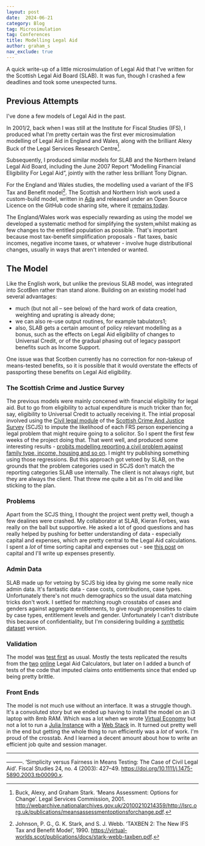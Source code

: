 ```yaml
---
layout: post
date:  2024-06-21
category: Blog
tag: Microsimulation
tag: Conferences
title: Modelling Legal Aid
author: graham_s
nav_exclude: true
---
```


A quick write-up of a little microsimulation of Legal Aid that I've written for the Scottish Legal Aid Board (SLAB). It was fun, though I crashed a few deadlines and took some unexpected turns.

<!--more-->

## Previous Attempts

I've done a few models of Legal Aid in the past.

In 2001/2, back when I was still at the Institute for Fiscal Studies (IFS), I produced what I'm pretty certain was the first ever microsimulation modelling of Legal Aid in England and Wales, along with the brilliant Alexy Buck of the Legal Services Research Centre[^LA1].

Subsequently, I produced similar models for SLAB and the Northern Ireland Legal Aid Board, including the June 2007 Report  “Modelling Financial Eligibility For Legal Aid”, jointly with the rather less brilliant Tony Dignan. 

For the England and Wales studies, the modelling used a variant of the IFS Tax and Benefit model[^TAXBEN]. The Scottish and Northern Irish work used a custom-build model, written in [Ada](https://learn.adacore.com/) and released under an Open Source Licence on the GitHub code sharing site, where it [remains today](https://github.com/grahamstark/scottish_legal_aid).

The England/Wales work was especially rewarding as using the model we developed a systematic method for simplifying the system,whilst making as few changes to the entitled population as possible. That's important because most tax-benefit simplification proposals - flat taxes, basic incomes, negative income taxes, or whatever - involve huge distributional changes, usually in ways that aren't intended or wanted.

## The Model

Like the English work, but unlike the previous SLAB model, was integrated into ScotBen rather than stand alone. Building on an existing model had several advantages:

* much (but not all – see below) of the hard work of data creation, weighting and uprating is already done;
* we can also re-use output routines, for example tabulators1;
* also, SLAB gets a certain amount of policy relevant modelling as a bonus, such as the effects on Legal Aid eligibility of changes to Universal Credit, or of the gradual phasing out of legacy passport benefits such as Income Support.

One issue was that Scotben currently has no correction for non-takeup of means-tested benefits, so it is possible that it would overstate the effects of passporting these benefits on Legal Aid eligibility. 


### The Scottish Crime and Justice Survey

The previous models were mainly concened with financial eligibility for legal aid. But to go from eligibility to actual expenditure is much tricker than for, say, eligibility to Universal Credit to actually receiving it. The intial proposal involved using the [Civil legal module]() of the [Scottish Crime And Justice Survey](https://www.gov.scot/news/scottish-crime-justice-survey/) (SCJS) to impute the likelihood of each FRS person experiencing a legal problem that might require going to a solicitor. So I spent the first few weeks of the project doing that. That went well, and produced some interesting results - [probits modelling reporting a civil problem against family type, income, housing and so on](https://github.com/grahamstark/ScottishTaxBenefitModel.jl/blob/master/regressions/civil-problems-scjs.jl). I might try publishing something using those regressions. But this approach got vetoed by SLAB, on the grounds that the problem categories used in SCJS don't match the reporting categories SLAB use internally. The client is not always right, but they are always the client. That threw me quite a bit as I'm old and like sticking to the plan.

### Problems

Apart from the SCJS thing, I thought the project went pretty well, though a few dealines were crashed. My collaborator at SLAB, Kieran Forbes, was really on the ball but supportive. He asked a lot of good questions and has really helped by pushing for better understanding of data - especially capital and expenses, which are pretty central to the Legal Aid calculations. I spent a *lot* of time sorting capital and expenses out - see [this post]() on capital and I'll write up expenses presently.

### Admin Data

SLAB made up for vetoing by SCJS big idea by giving me some really nice admin data. It's fantastic data - case costs, contributions, case types. Unfortunately there's not much demographics so the usual data matching tricks don't work. I settled for matching rough crosstabs of cases and genders against aggregate entitlements, to give rough propensities to claim by case types, entitlement levels and gender.  Unfortunately I can't distribute this because of confidentiality, but I'm considering building a [synthetic dataset](https://docs.sdv.dev/sdv) version.

### Validation

The model was [test first](https://www.agilealliance.org/glossary/tdd/) as usual. Mostly the tests replicated the results from the [two]() [online]() Legal Aid Calculators, but later on I added a bunch of tests of the code that imputed claims onto entitlements since that ended up being pretty brittle.

### Front Ends

The model is not much use without an interface. It was a struggle though. It's a convoluted story but we ended up having to install the model on an i3 laptop with 8mb RAM. Which was a lot when we wrote [Virtual Economy]() but not a lot to run a [Julia Instance]() with a [Web Stack]() in. It turned out pretty well in the end but getting the whole thing to run efficiently was a *lot* of work. I'm proud of the crosstab. And I learned a decent amount about how to write an efficient job quite and session manager. 

<hr/>

[^LA1]: Buck, Alexy, and Graham Stark. ‘Means Assessment: Options for Change’. Legal Services Commission, 2001. http://webarchive.nationalarchives.gov.uk/20100210214359/http://lsrc.org.uk/publications/meansassessmentoptionsforchange.pdf.

———. ‘Simplicity versus Fairness in Means Testing: The Case of Civil Legal Aid’. Fiscal Studies 24, no. 4 (2003): 427–49. https://doi.org/10.1111/j.1475-5890.2003.tb00090.x.

[^TAXBEN]: Johnson, P. G., G. K. Stark, and S. J. Webb. ‘TAXBEN 2: The New IFS Tax and Benefit Model’, 1990. https://virtual-worlds.scot/publications/docs/stark-webb-taxben.pdf.




 

